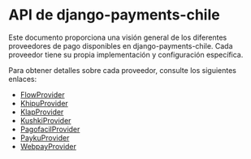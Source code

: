 # API de django-payments-chile

Este documento proporciona una visión general de los diferentes proveedores de pago disponibles en django-payments-chile. Cada proveedor tiene su propia implementación y configuración específica.

Para obtener detalles sobre cada proveedor, consulte los siguientes enlaces:

- [FlowProvider](api-flowprovider.md)
- [KhipuProvider](api-khipuprovider.md)
- [KlapProvider](klap-provider.md)
- [KushkiProvider](kushki-provider.md)
- [PagofacilProvider](pagofacil-provider.md)
- [PaykuProvider](payku-provider.md)
- [WebpayProvider](api-webpayprovider.md)
